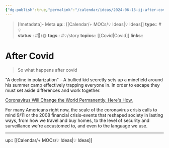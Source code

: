 ```yaml
---
{"dg-publish":true,"permalink":"/calendar/ideas/2024-06-15-ij-after-covid/","title":"After Covid"}
---
```


> [!metadata]- Meta
> **up**:: [[Calendar/+ MOCs/💡 Ideas\|💡 Ideas]]
> **type**:: #💡  
> **status**:: #📝/🌞
> **tags**:: #💡/story
> **topics**:: [[Covid\|Covid]]
> **links**::

# After Covid

> So what happens after covid

"A decline in polarization" - A bullied kid secretly sets up a minefield around his summer camp effectively trapping everyone in. In order to escape they must set aside differences and work together.

[Coronavirus Will Change the World Permanently. Here's How.](https://www.politico.com/news/magazine/2020/03/19/coronavirus-effect-economy-life-society-analysis-covid-135579)

For many Americans right now, the scale of the coronavirus crisis calls to mind 9/11 or the 2008 financial crisis-events that reshaped society in lasting ways, from how we travel and buy homes, to the level of security and surveillance we're accustomed to, and even to the language we use.

---
up:: [[Calendar/+ MOCs/💡 Ideas\|💡 Ideas]]

